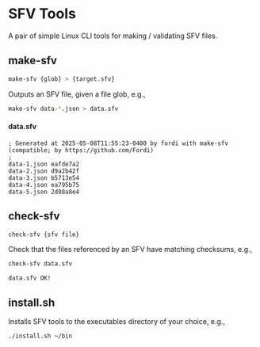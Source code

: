 # SFV Tools

A pair of simple Linux CLI tools for making / validating SFV files.

## make-sfv

```bash
make-sfv {glob} > {target.sfv}
```

Outputs an SFV file, given a file glob, e.g., 

```bash
make-sfv data-*.json > data.sfv
```

#### data.sfv
```text
; Generated at 2025-05-08T11:55:23-0400 by fordi with make-sfv (compatible; by https://github.com/Fordi)
;
data-1.json eafde7a2
data-2.json d9a2b42f
data-3.json b5713e54
data-4.json ea795b75
data-5.json 2d08a8e4
```

## check-sfv

```bash
check-sfv {sfv file}
```

Check that the files referenced by an SFV have matching checksums, e.g., 

```bash
check-sfv data.sfv
```

```text
data.sfv OK!
```

## install.sh

Installs SFV tools to the executables directory of your choice, e.g.,

```bash
./install.sh ~/bin
```
